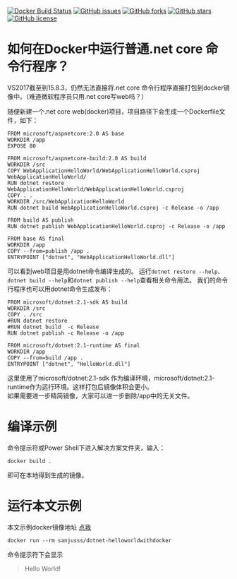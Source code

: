 [![Docker Build Status](https://img.shields.io/docker/build/sanjusss/dotnet-helloworldwithdocker.svg)](https://hub.docker.com/r/sanjusss/dotnet-helloworldwithdocker)
[![GitHub issues](https://img.shields.io/github/issues/sanjusss/dotnet-HelloWorldWithDocker.svg)](https://github.com/sanjusss/dotnet-HelloWorldWithDocker/issues)
[![GitHub forks](https://img.shields.io/github/forks/sanjusss/dotnet-HelloWorldWithDocker.svg)](https://github.com/sanjusss/dotnet-HelloWorldWithDocker/network)
[![GitHub stars](https://img.shields.io/github/stars/sanjusss/dotnet-HelloWorldWithDocker.svg)](https://github.com/sanjusss/dotnet-HelloWorldWithDocker/stargazers)
[![GitHub license](https://img.shields.io/github/license/sanjusss/dotnet-HelloWorldWithDocker.svg)](https://github.com/sanjusss/dotnet-HelloWorldWithDocker/LICENSE)


# 如何在Docker中运行普通.net core 命令行程序？
VS2017截至到15.8.3，仍然无法直接将.net core 命令行程序直接打包到docker镜像中。（难道微软程序员只用.net core写web吗？）  

随便新建一个.net core web(docker)项目，项目路径下会生成一个Dockerfile文件，如下：
```
FROM microsoft/aspnetcore:2.0 AS base
WORKDIR /app
EXPOSE 80

FROM microsoft/aspnetcore-build:2.0 AS build
WORKDIR /src
COPY WebApplicationHelloWorld/WebApplicationHelloWorld.csproj WebApplicationHelloWorld/
RUN dotnet restore WebApplicationHelloWorld/WebApplicationHelloWorld.csproj
COPY . .
WORKDIR /src/WebApplicationHelloWorld
RUN dotnet build WebApplicationHelloWorld.csproj -c Release -o /app

FROM build AS publish
RUN dotnet publish WebApplicationHelloWorld.csproj -c Release -o /app

FROM base AS final
WORKDIR /app
COPY --from=publish /app .
ENTRYPOINT ["dotnet", "WebApplicationHelloWorld.dll"]
```
可以看到web项目是用dotnet命令编译生成的。
运行`dotnet restore --help`、`dotnet build --help`和`dotnet publish --help`查看相关命令用法。
我们的命令行程序也可以用dotnet命令生成发布：
```
FROM microsoft/dotnet:2.1-sdk AS build
WORKDIR /src
COPY . /src
#RUN dotnet restore 
#RUN dotnet build  -c Release 
RUN dotnet publish -c Release -o /app

FROM microsoft/dotnet:2.1-runtime AS final
WORKDIR /app
COPY --from=build /app .
ENTRYPOINT ["dotnet", "HelloWorld.dll"]
```
这里使用了microsoft/dotnet:2.1-sdk 作为编译环境，microsoft/dotnet:2.1-runtime作为运行环境。这样打包后镜像体积会更小。  
如果需要进一步精简镜像，大家可以进一步删除/app中的无关文件。

# 编译示例
命令提示符或Power Shell下进入解决方案文件夹，输入：
```
docker build .
```
即可在本地得到生成的镜像。

# 运行本文示例
本文示例docker镜像地址 [点我](https://hub.docker.com/r/sanjusss/dotnet-helloworldwithdocker/)
```
docker run --rm sanjusss/dotnet-helloworldwithdocker
```
命令提示符下会显示
>Hello World!